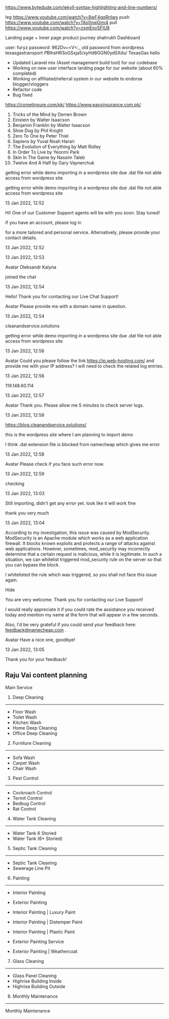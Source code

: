 https://www.bytedude.com/jekyll-syntax-highlighting-and-line-numbers/

leg
https://www.youtube.com/watch?v=8wF4gqRnlws
push
https://www.youtube.com/watch?v=1Xo0nqjGmi4
pull
https://www.youtube.com/watch?v=zsmEovSFlU8

Landing page + Inner page
product journey shahrukh 
Dashboard       





user: furyz
password: 962Dv+<V<:_
old password from wordpress texasgastransport
$P$BlhsHR3oGSxja5/xyHd6GGN0ydSXdu/
TexasGas
hello

- Updated Laravel mix (Asset management build tool) for our codebase
- Working on new user interface landing page for our website (about 60% completed)
- Working on affiliated/referral system in our website to endorse blogger/vloggers
- Refactor code
- Bug fixed

https://cometinsure.com/pk/
https://www.easyinsurance.com.pk/



01. Tricks of the Mind by Derren Brown
02. Einstein by Walter Isaacson
03. Benjamin Franklin by Walter Isaacson
04. Shoe Dog by Phil Knight
05. Zero To One by Peter Thiel
06. Sapiens by Yuval Noah Harari
07. The Evolution of Everything by Matt Ridley
08. In Order To Live by Yeonmi Park
09. Skin In The Game by Nassim Taleb
10. Twelve And A Half by Gary Vaynerchuk

getting error while demo importing in a wordpress site due .dat file not able access from wordpress site


getting error while demo importing in a wordpress site due .dat file not able access from wordpress site



13 Jan 2022, 12:52

Hi! One of our Customer Support agents will be with you soon. Stay tuned!

If you have an account, please 
log in

  for a more tailored and personal service. Alternatively, please provide your 
contact details.

 

13 Jan 2022, 12:52

13 Jan 2022, 12:53

Avatar
Oleksandr Kalyna

joined the chat

13 Jan 2022, 12:54

Hello! Thank you for contacting our Live Chat Support!

Avatar
Please provide me with a domain name in question.

13 Jan 2022, 12:54

cleanandservice.solutions

getting error while demo importing in a wordpress site due .dat file not able access from wordpress site

13 Jan 2022, 12:56

Avatar
Could you please follow the link https://ip.web-hosting.com/ and provide me with your IP address? I will need to check the related log entries.

13 Jan 2022, 12:56

119.148.60.114

13 Jan 2022, 12:57

Avatar
Thank you. Please allow me 5 minutes to check server logs.

13 Jan 2022, 12:58

https://blog.cleanandservice.solutions/

this is the wordpress site where I am planning to import demo

I think .dat extension file is blocked from namecheap which gives me error

13 Jan 2022, 12:58

Avatar
Please check if you face such error now.

13 Jan 2022, 12:59

checking

13 Jan 2022, 13:03

Still importing, didn't get any error yet. look like it will work fine

thank you very much

13 Jan 2022, 13:04

According to my investigation, this issue was caused by ModSecurity. ModSecurity is an Apache module which works as a web application firewall. It blocks known exploits and protects a range of attacks against web applications. However, sometimes, mod_security may incorrectly determine that a certain request is malicious, while it is legitimate. In such a situation, we can whitelist triggered mod_security rule on the server so that you can bypass the block.

I whitelisted the rule which was triggered, so you shall not face this issue again.


Hide

You are very welcome. Thank you for contacting our Live Support!

I would really appreciate it if you could rate the assistance you received today and mention my name at the form that will appear in a few seconds.

Also, I'd be very grateful if you could send your feedback here: feedback@namecheap.com .

Avatar
Have a nice one, goodbye!

13 Jan 2022, 13:05

 Thank you for your feedback!


## Raju Vai  content planning 

Main Service
1. Deep Cleaning
---------
  * Floor Wash
  * Toilet Wash
  * Kitchen Wash
  * Home Deep Cleaning
  * Office Deep Cleaning

2. Furniture Cleaning
---------
  * Sofa Wash
  * Carpet Wash
  * Chair Wash

3. Pest Control
---------
  * Cockroach Control
  * Termit Control
  * Bedbug Control
  * Rat Control

4. Water Tank Cleaning
---------
  * Water Tank 6 Storied
  * Water Tank (6+ Storied)

5. Septic Tank Cleaning
---------
  * Septic Tank Cleaning
  * Sewerage Line Pit

6. Painting
---------
  * Interior Painting
  * Exterior Painting

  * Interior Painting | Luxury Paint
  * Interior Painting | Distemper Paint
  * Interior Painting | Plastic Paint
  * Exterior Painting Service
  * Exterior Painting | Weathercoat


7. Glass Cleaning
---------
  * Glass Panel Cleaning
  * Highrise Building Inside
  * Highrise Building Outside

8. Monthly Maintenance
---------
Monthly Maintenance 







